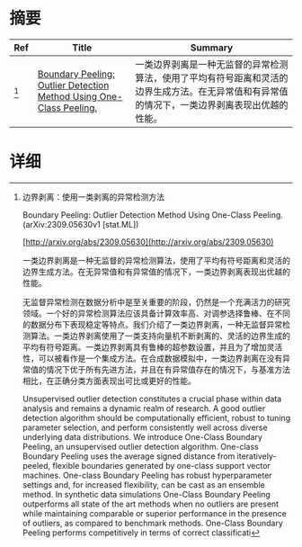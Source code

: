 # 摘要

| Ref | Title | Summary |
| --- | --- | --- |
| [^1] | [Boundary Peeling: Outlier Detection Method Using One-Class Peeling.](http://arxiv.org/abs/2309.05630) | 一类边界剥离是一种无监督的异常检测算法，使用了平均有符号距离和灵活的边界生成方法。在无异常值和有异常值的情况下，一类边界剥离表现出优越的性能。 |

# 详细

[^1]: 边界剥离：使用一类剥离的异常检测方法

    Boundary Peeling: Outlier Detection Method Using One-Class Peeling. (arXiv:2309.05630v1 [stat.ML])

    [http://arxiv.org/abs/2309.05630](http://arxiv.org/abs/2309.05630)

    一类边界剥离是一种无监督的异常检测算法，使用了平均有符号距离和灵活的边界生成方法。在无异常值和有异常值的情况下，一类边界剥离表现出优越的性能。

    

    无监督异常检测在数据分析中是至关重要的阶段，仍然是一个充满活力的研究领域。一个好的异常检测算法应该具备计算效率高、对调参选择鲁棒、在不同的数据分布下表现稳定等特点。我们介绍了一类边界剥离，一种无监督异常检测算法。一类边界剥离使用了一类支持向量机不断剥离的、灵活的边界生成的平均有符号距离。一类边界剥离具有鲁棒的超参数设置，并且为了增加灵活性，可以被看作是一个集成方法。在合成数据模拟中，一类边界剥离在没有异常值的情况下优于所有先进方法，并且在有异常值存在的情况下，与基准方法相比，在正确分类方面表现出可比或更好的性能。

    Unsupervised outlier detection constitutes a crucial phase within data analysis and remains a dynamic realm of research. A good outlier detection algorithm should be computationally efficient, robust to tuning parameter selection, and perform consistently well across diverse underlying data distributions. We introduce One-Class Boundary Peeling, an unsupervised outlier detection algorithm. One-class Boundary Peeling uses the average signed distance from iteratively-peeled, flexible boundaries generated by one-class support vector machines. One-class Boundary Peeling has robust hyperparameter settings and, for increased flexibility, can be cast as an ensemble method. In synthetic data simulations One-Class Boundary Peeling outperforms all state of the art methods when no outliers are present while maintaining comparable or superior performance in the presence of outliers, as compared to benchmark methods. One-Class Boundary Peeling performs competitively in terms of correct classificati
    

